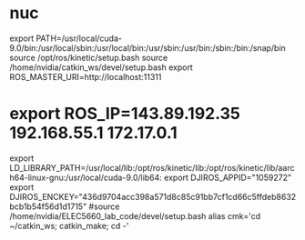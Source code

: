# nuc

export PATH=/usr/local/cuda-9.0/bin:/usr/local/sbin:/usr/local/bin:/usr/sbin:/usr/bin:/sbin:/bin:/snap/bin
source /opt/ros/kinetic/setup.bash
source /home/nvidia/catkin_ws/devel/setup.bash
export ROS_MASTER_URI=http://localhost:11311
# export ROS_IP=143.89.192.35 192.168.55.1 172.17.0.1 
export LD_LIBRARY_PATH=/usr/local/lib:/opt/ros/kinetic/lib:/opt/ros/kinetic/lib/aarch64-linux-gnu:/usr/local/cuda-9.0/lib64:
export DJIROS_APPID="1059272"
export DJIROS_ENCKEY="436d9704acc398a571d8c85c91bb7cf1cd66c5ffdeb8632bcb1b54f56d1d1715"
#source /home/nvidia/ELEC5660_lab_code/devel/setup.bash
alias cmk='cd ~/catkin_ws; catkin_make; cd -'
